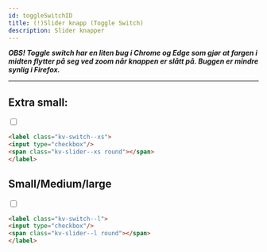 ```yaml
---
id: toggleSwitchID
title: (!)Slider knapp (Toggle Switch)
description: Slider knapper
---
```


***OBS! Toggle switch har en liten bug i Chrome og Edge som gjør at fargen i midten flytter på seg ved zoom når knappen er slått på.
Buggen er mindre synlig i Firefox.***

***

## Extra small:

<div class="buttons--section">
    <label class="kv-switch--xs">
    <input type="checkbox"/>
    <span class="kv-slider--xs round"></span>
    </label>
</div>

```markdown
<label class="kv-switch--xs">
<input type="checkbox"/>
<span class="kv-slider--xs round"></span>
</label>
```

## Small/Medium/large

<div class="buttons--section">
    <label class="kv-switch--l">
    <input type="checkbox"/>
    <span class="kv-slider--l round"></span>
    </label>
</div>

```markdown
<label class="kv-switch--l">
<input type="checkbox"/>
<span class="kv-slider--l round"></span>
</label>
```


